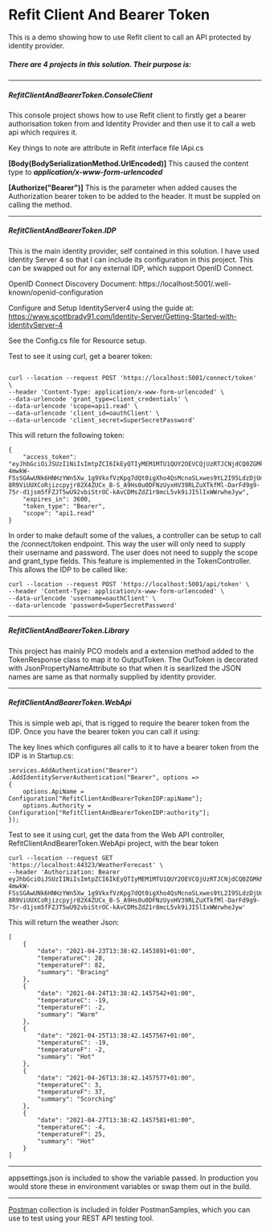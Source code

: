 
# Refit Client And Bearer Token

This is a demo showing how to use Refit client to call an API protected by identity provider.  

##### There are 4 projects in this solution.  Their purpose is:
---
##### RefitClientAndBearerToken.ConsoleClient

This console project shows how to use Refit client to firstly get a bearer authorisation token from and Identity Provider and then use it to call a web api which requires it.

Key things to note are attribute in Refit interface file IApi.cs

**[Body(BodySerializationMethod.UrlEncoded)]**
This caused the content type to ***application/x-www-form-urlencoded***

**[Authorize("Bearer")]**
This is the parameter when added causes the Authorization bearer token to be added to the header.  It must be suppled on calling the method.



---

##### RefitClientAndBearerToken.IDP

This is the main identity provider, self contained in this solution.  I have used Identity Server 4 so that I can include its configuration in this project.  This can be swapped out for any external IDP, which support OpenID Connect.

OpenID Connect Discovery Document:
https://localhost:5001/.well-known/openid-configuration

Configure and Setup IdentityServer4 using the guide at:
https://www.scottbrady91.com/Identity-Server/Getting-Started-with-IdentityServer-4


See the Config.cs file for Resource setup.


Test to see it using curl, get a bearer token:

```

curl --location --request POST 'https://localhost:5001/connect/token' \
--header 'Content-Type: application/x-www-form-urlencoded' \
--data-urlencode 'grant_type=client_credentials' \
--data-urlencode 'scope=api1.read' \
--data-urlencode 'client_id=oauthClient' \
--data-urlencode 'client_secret=SuperSecretPassword'

```

This will return the following token:

```
{
    "access_token": "eyJhbGciOiJSUzI1NiIsImtpZCI6IkEyQTIyMEM1MTU1QUY2OEVCQjUzRTJCNjdCQ0ZGMkM1IiwidHlwIjoiYXQrand0In0.eyJuYmYiOjE2MTkwOTQ5MDgsImV4cCI6MTYxOTA5ODUwOCwiaXNzIjoiaHR0cHM6Ly9sb2NhbGhvc3Q6NTAwMSIsImF1ZCI6WyJhcGkxIiwiaHR0cHM6Ly9sb2NhbGhvc3Q6NTAwMS9yZXNvdXJjZXMiXSwiY2xpZW50X2lkIjoib2F1dGhDbGllbnQiLCJqdGkiOiI1ODlFQkM2RDhFOTJCREU2QUI2QkYyMDFBNEVEOUZBQiIsImlhdCI6MTYxOTA5NDkwOCwic2NvcGUiOlsiYXBpMS5yZWFkIl19.fr6L8vstnhTw5PizeryG2_bjA9p7sbfTahoIDh4cZoGtVPSqGSIb6W748dveZfYbcAZiG6Z7ZAnCjpvmVV9mrS1ISChfg6qprCdwEK-4mwkW-FSsSGAwUNk6HNHzYWn5Xw_1g9VkxfVzKpg7dQt0igXho4QsMcnoSLxwes9tL2I95LdzDjUdJ7b7GtZ1b1hqQN_gKhghSWONJH-8R9ViUUXCoRjizcpyjr82X4ZUCx_B-S_A9Hs0u0DFNzUyxHV39RLZuXTkfMl-DarFd9g9-75r-d1jsm5fFZJT5wU92vbiStrOC-kAvCDMsZdZ1r8mcL5vk9iJI5lIxWWrwheJyw",
    "expires_in": 3600,
    "token_type": "Bearer",
    "scope": "api1.read"
}
```

In order to make default some of the values, a controller can be setup to call the /connect/token endpoint.  This way the user will only need to supply their username and password.  The user does not need to supply the scope and grant_type fields.  This feature is implemented in the TokenController.  This allows the IDP to be called like:

```
curl --location --request POST 'https://localhost:5001/api/token' \
--header 'Content-Type: application/x-www-form-urlencoded' \
--data-urlencode 'username=oauthClient' \
--data-urlencode 'password=SuperSecretPassword'
```

---
##### RefitClientAndBearerToken.Library
This project has mainly PCO models and a extension method added to the TokenResponse class to map it to OutputToken.  The OutToken is decorated with JsonPropertyNameAttribute so that when it is searlized the JSON names are same as that normally supplied by identity provider.

---
##### RefitClientAndBearerToken.WebApi

This is simple web api, that is rigged to require the bearer token from the IDP.  Once you have the bearer token you can call it using:

The key lines which configures all calls to it to have a bearer token from the IDP is in Startup.cs:
```
services.AddAuthentication("Bearer")
.AddIdentityServerAuthentication("Bearer", options =>
{
    options.ApiName = Configuration["RefitClientAndBearerTokenIDP:apiName"];
    options.Authority = Configuration["RefitClientAndBearerTokenIDP:authority"];
});
```

Test to see it using curl, get the data from the Web API controller, RefitClientAndBearerToken.WebApi project, with the bear token
```
curl --location --request GET 'https://localhost:44323/WeatherForecast' \
--header 'Authorization: Bearer eyJhbGciOiJSUzI1NiIsImtpZCI6IkEyQTIyMEM1MTU1QUY2OEVCQjUzRTJCNjdCQ0ZGMkM1IiwidHlwIjoiYXQrand0In0.eyJuYmYiOjE2MTkwOTQ5MDgsImV4cCI6MTYxOTA5ODUwOCwiaXNzIjoiaHR0cHM6Ly9sb2NhbGhvc3Q6NTAwMSIsImF1ZCI6WyJhcGkxIiwiaHR0cHM6Ly9sb2NhbGhvc3Q6NTAwMS9yZXNvdXJjZXMiXSwiY2xpZW50X2lkIjoib2F1dGhDbGllbnQiLCJqdGkiOiI1ODlFQkM2RDhFOTJCREU2QUI2QkYyMDFBNEVEOUZBQiIsImlhdCI6MTYxOTA5NDkwOCwic2NvcGUiOlsiYXBpMS5yZWFkIl19.fr6L8vstnhTw5PizeryG2_bjA9p7sbfTahoIDh4cZoGtVPSqGSIb6W748dveZfYbcAZiG6Z7ZAnCjpvmVV9mrS1ISChfg6qprCdwEK-4mwkW-FSsSGAwUNk6HNHzYWn5Xw_1g9VkxfVzKpg7dQt0igXho4QsMcnoSLxwes9tL2I95LdzDjUdJ7b7GtZ1b1hqQN_gKhghSWONJH-8R9ViUUXCoRjizcpyjr82X4ZUCx_B-S_A9Hs0u0DFNzUyxHV39RLZuXTkfMl-DarFd9g9-75r-d1jsm5fFZJT5wU92vbiStrOC-kAvCDMsZdZ1r8mcL5vk9iJI5lIxWWrwheJyw'
```
This will return the weather Json:
```
[
    {
        "date": "2021-04-23T13:38:42.1453891+01:00",
        "temperatureC": 28,
        "temperatureF": 82,
        "summary": "Bracing"
    },
    {
        "date": "2021-04-24T13:38:42.1457542+01:00",
        "temperatureC": -19,
        "temperatureF": -2,
        "summary": "Warm"
    },
    {
        "date": "2021-04-25T13:38:42.1457567+01:00",
        "temperatureC": -19,
        "temperatureF": -2,
        "summary": "Hot"
    },
    {
        "date": "2021-04-26T13:38:42.1457577+01:00",
        "temperatureC": 3,
        "temperatureF": 37,
        "summary": "Scorching"
    },
    {
        "date": "2021-04-27T13:38:42.1457581+01:00",
        "temperatureC": -4,
        "temperatureF": 25,
        "summary": "Hot"
    }
]
```

---
appsettings.json is included to show the variable passed.  In production you would store these in environment variables or swap them out in the build. 


---
[Postman](https://www.postman.com/) collection is included in folder PostmanSamples, which you can use to test using your REST API testing tool.